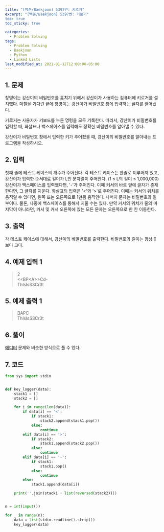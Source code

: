 ```yaml
---
title: "[백준/Baekjoon] 5397번: 키로거"
excerpt: "[백준/Baekjoon] 5397번: 키로거"
toc: true
toc_sticky: true

categories:
  - Problem Solving
tags:
  - Problem Solving
  - Baekjoon
  - Python
  - Linked Lists
last_modified_at: 2021-01-12T12:00:00-05:00
---
```


## 1. 문제

창영이는 강산이의 비밀번호를 훔치기 위해서 강산이가 사용하는 컴퓨터에 키로거를 설치했다. 며칠을 기다린 끝에 창영이는 강산이가 비밀번호 창에 입력하는 글자를 얻어냈다.

키로거는 사용자가 키보드를 누른 명령을 모두 기록한다. 따라서, 강산이가 비밀번호를 입력할 때, 화살표나 백스페이스를 입력해도 정확한 비밀번호를 알아낼 수 있다.

강산이가 비밀번호 창에서 입력한 키가 주어졌을 때, 강산이의 비밀번호를 알아내는 프로그램을 작성하시오.

## 2. 입력

첫째 줄에 테스트 케이스의 개수가 주어진다. 각 테스트 케이스는 한줄로 이루어져 있고, 강산이가 입력한 순서대로 길이가 L인 문자열이 주어진다. (1 ≤ L의 길이 ≤ 1,000,000) 강산이가 백스페이스를 입력했다면, '-'가 주어진다. 이때 커서의 바로 앞에 글자가 존재한다면, 그 글자를 지운다. 화살표의 입력은 '<'와 '>'로 주어진다. 이때는 커서의 위치를 움직일 수 있다면, 왼쪽 또는 오른쪽으로 1만큼 움직인다. 나머지 문자는 비밀번호의 일부이다. 물론, 나중에 백스페이스를 통해서 지울 수는 있다. 만약 커서의 위치가 줄의 마지막이 아니라면, 커서 및 커서 오른쪽에 있는 모든 문자는 오른쪽으로 한 칸 이동한다.

## 3. 출력

각 테스트 케이스에 대해서, 강산이의 비밀번호를 출력한다. 비밀번호의 길이는 항상 0보다 크다.

## 4. 예제 입력 1

> 2  
> &#60;&#60;BP&#60;A&#62;&#62;Cd-  
> ThIsIsS3Cr3t

## 5. 예제 출력 1

> BAPC  
> ThIsIsS3Cr3t

## 6. 풀이

[에디터](https://derekahndev.github.io/problem%20solving/boj-1406/) 문제와 비슷한 방식으로 풀 수 있다.

## 7. 코드

```python
from sys import stdin


def key_logger(data):
    stack1 = []
    stack2 = []

    for i in range(len(data)):
        if data[i] == '<':
            if stack1:
                stack2.append(stack1.pop())
            else:
                continue
        elif data[i] == '>':
            if stack2:
                stack1.append(stack2.pop())
            else:
                continue
        elif data[i] == '-':
            if stack1:
                stack1.pop()
            else:
                continue
        else:
            stack1.append(data[i])

    print(''.join(stack1 + list(reversed(stack2))))


n = int(input())

for _ in range(n):
    data = list(stdin.readline().strip())
    key_logger(data)

```
